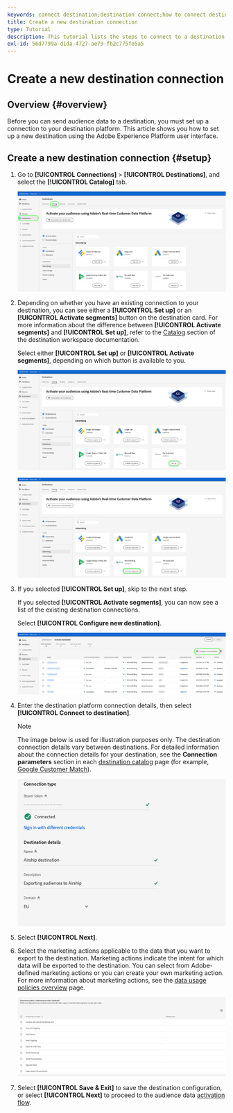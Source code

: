 ```yaml
---
keywords: connect destination;destination connect;how to connect destination
title: Create a new destination connection
type: Tutorial
description: This tutorial lists the steps to connect to a destination in Adobe Experience Platform
exl-id: 56d7799a-d1da-4727-ae79-fb2c775fe5a5
---
```

# Create a new destination connection

## Overview {#overview}

Before you can send audience data to a destination, you must set up a connection to your destination platform. This article shows you how to set up a new destination using the Adobe Experience Platform user interface.

## Create a new destination connection {#setup}

1. Go to **[!UICONTROL Connections]** > **[!UICONTROL Destinations]**, and select the **[!UICONTROL Catalog]** tab.

   ![Catalog page](../assets/ui/connect-destinations/catalog.png)

1. Depending on whether you have an existing connection to your destination, you can see either a **[!UICONTROL Set up]** or an **[!UICONTROL Activate segments]** button on the destination card. For more information about the difference between **[!UICONTROL Activate segments]** and **[!UICONTROL Set up]**, refer to the [Catalog](../ui/destinations-workspace.md#catalog) section of the destination workspace documentation.

   Select either **[!UICONTROL Set up]** or **[!UICONTROL Activate segments]**, depending on which button is available to you.

   ![Catalog page](../assets/ui/connect-destinations/set-up.png)

   ![Activate segments](../assets/ui/connect-destinations/activate-segments.png)

1. If you selected **[!UICONTROL Set up]**, skip to the next step. 
   
   If you selected **[!UICONTROL Activate segments]**, you can now see a list of the existing destination connections. 

   Select **[!UICONTROL Configure new destination]**.

   ![Configure new destination](../assets/ui/connect-destinations/configure-new-destination.png)

1. Enter the destination platform connection details, then select **[!UICONTROL Connect to destination]**.

   >[!NOTE]
   >
   >The image below is used for illustration purposes only. The destination connection details vary between destinations. For detailed information about the connection details for your destination, see the **Connection parameters** section in each [destination catalog](../catalog/overview.md) page (for example, [Google Customer Match](..//catalog/advertising/google-customer-match.md#parameters)).

   ![Connect to destination](../assets/ui/connect-destinations/connect-destination.png)

1. Select **[!UICONTROL Next]**.

1. Select the marketing actions applicable to the data that you want to export to the destination. Marketing actions indicate the intent for which data will be exported to the destination. You can select from Adobe-defined marketing actions or you can create your own marketing action. For more information about marketing actions, see the [data usage policies overview](../../data-governance/policies/overview.md) page.

   ![Select marketing actions](../assets/ui/connect-destinations/governance.png)

1. Select **[!UICONTROL Save & Exit]** to save the destination configuration, or select **[!UICONTROL Next]** to proceed to the audience data [activation flow](activation-overview.md).
